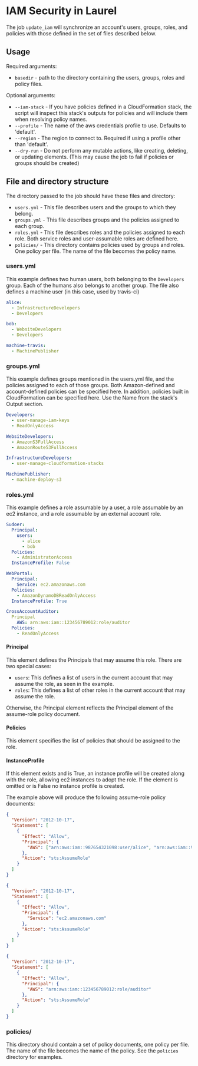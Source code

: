 # IAM Security in Laurel

The job `update_iam` will synchronize an account's users, groups, roles, and policies with those defined in the set of files described below.

## Usage

Required arguments:

+ `basedir` - path to the directory containing the users, groups, roles and policy files.

Optional arguments:

+ `--iam-stack` - If you have policies defined in a CloudFormation stack, the script will inspect this stack's outputs for policies and will include them when resolving policy names.
+ `--profile` - The name of the aws credentials profile to use. Defaults to 'default'.
+ `--region` - The region to connect to. Required if using a profile other than 'default'.
+ `--dry-run` - Do not perform any mutable actions, like creating, deleting, or updating elements. (This may cause the job to fail if policies or groups should be created)

## File and directory structure

The directory passed to the job should have these files and directory:

+ `users.yml` - This file describes users and the groups to which they belong.
+ `groups.yml` - This file describes groups and the policies assigned to each group.
+ `roles.yml` - This file describes roles and the policies assigned to each role. Both service roles and user-assumable roles are defined here.
+ `policies/` - This directory contains policies used by groups and roles. One policy per file. The name of the file becomes the policy name.

### users.yml

This example defines two human users, both belonging to the `Developers` group. Each of the humans also belongs to another group. The file also defines a machine user (in this case, used by travis-ci)

```yml
alice:
  - InfrastructureDevelopers
  - Developers

bob:
  - WebsiteDevelopers
  - Developers

machine-travis:
  - MachinePublisher
```

### groups.yml

This example defines groups mentioned in the users.yml file, and the policies assigned to each of those groups. Both Amazon-defined and account-defined policies can be specified here. In addition, policies built in CloudFormation can be specified here. Use the Name from the stack's Output section.

```yml
Developers:
  - user-manage-iam-keys
  - ReadOnlyAccess

WebsiteDevelopers:
  - AmazonS3FullAccess
  - AmazonRoute53FullAccess

InfrastructureDevelopers:
  - user-manage-cloudformation-stacks

MachinePublisher:
  - machine-deploy-s3
```

### roles.yml

This example defines a role assumable by a user, a role assumable by an ec2 instance, and a role assumable by an external account role.

```yml
Sudoer:
  Principal:
    users:
      - alice
      - bob
  Policies:
    - AdministratorAccess
  InstanceProfile: False

WebPortal:
  Principal:
    Service: ec2.amazonaws.com
  Policies:
    - AmazonDynamoDBReadOnlyAccess
  InstanceProfile: True

CrossAccountAuditor:
  Principal
    AWS: arn:aws:iam::123456789012:role/auditor
  Policies:
    - ReadOnlyAccess
```

#### Principal

This element defines the Principals that may assume this role. There are two special cases:

+ `users`: This defines a list of users in the current account that may assume the role, as seen in the example.
+ `roles`: This defines a list of other roles in the current account that may assume the role.

Otherwise, the Principal element reflects the Principal element of the assume-role policy document.

#### Policies

This element specifies the list of policies that should be assigned to the role.

#### InstanceProfile

If this element exists and is True, an instance profile will be created along with the role, allowing ec2 instances to adopt the role. If the element is omitted or is False no instance profile is created.

The example above will produce the following assume-role policy documents:

```json
{
  "Version": "2012-10-17",
  "Statement": [
    {
      "Effect": "Allow",
      "Principal": {
        "AWS": ["arn:aws:iam::987654321098:user/alice", "arn:aws:iam::987654321098:user/bob"]
      },
      "Action": "sts:AssumeRole"
    }
  ]
}

{
  "Version": "2012-10-17",
  "Statement": [
    {
      "Effect": "Allow",
      "Principal": {
        "Service": "ec2.amazonaws.com"
      },
      "Action": "sts:AssumeRole"
    }
  ]
}

{
  "Version": "2012-10-17",
  "Statement": [
    {
      "Effect": "Allow",
      "Principal": {
        "AWS": "arn:aws:iam::123456789012:role/auditor"
      },
      "Action": "sts:AssumeRole"
    }
  ]
}
```

### policies/

This directory should contain a set of policy documents, one policy per file. The name of the file becomes the name of the policy. See the `policies` directory for examples.